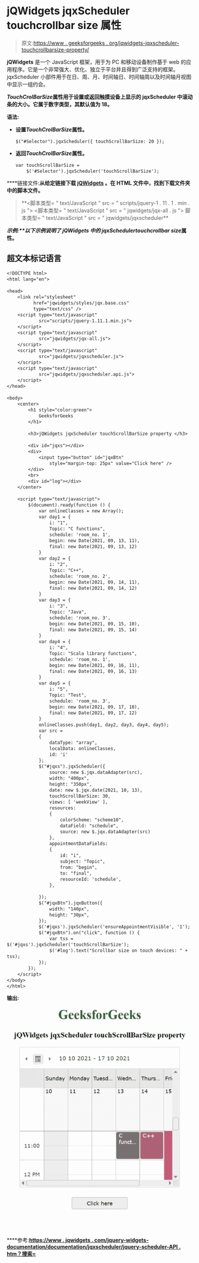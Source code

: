 # jQWidgets jqxScheduler touchcrollbar size 属性

> 原文:[https://www . geeksforgeeks . org/jqwidgets-jqxscheduler-touchcrollbarsize-property/](https://www.geeksforgeeks.org/jqwidgets-jqxscheduler-touchscrollbarsize-property/)

**jQWidgets** 是一个 JavaScript 框架，用于为 PC 和移动设备制作基于 web 的应用程序。它是一个非常强大、优化、独立于平台并且得到广泛支持的框架。jqxScheduler 小部件用于在日、周、月、时间轴日、时间轴周以及时间轴月视图中显示一组约会。

***TouchCrolBarSize*****属性用于设置或返回触摸设备上显示的 jqxScheduler 中滚动条的大小。它属于数字类型，其默认值为 18。**

****语法:****

*   **设置*TouchCrolBarSize*属性。**

    ```
    $("#Selector").jqxScheduler({ touchScrollBarSize: 20 });
    ```

*   **返回*TouchCrolBarSize*属性。**

    ```
    var touchScrollBarSize = 
        $('#Selector').jqxScheduler('touchScrollBarSize');
    ```

****链接文件:**从给定链接下载 [jQWidgets](https://www.jqwidgets.com/download/) 。在 HTML 文件中，找到下载文件夹中的脚本文件。**

> <link rel="”stylesheet”" href="”jqwidgets/styles/jqx.base.css”" type="”text/css”"> **<脚本类型= " text/JavaScript " src = " scripts/jquery-1 . 11 . 1 . min . js "></脚本>
> <脚本类型= " text/JavaScript " src = " jqwidgets/jqx-all . js "></脚本>
> 脚本类型= " text/JavaScript " src = " jqwidgets/jqxscheduler**

****示例:**以下示例说明了 jQWidgets 中的 jqxScheduler*touchcrollbar size*属性。**

## **超文本标记语言**

```
<!DOCTYPE html>
<html lang="en">

<head>
    <link rel="stylesheet" 
          href="jqwidgets/styles/jqx.base.css" 
          type="text/css" />
    <script type="text/javascript" 
            src="scripts/jquery-1.11.1.min.js">
    </script>
    <script type="text/javascript" 
            src="jqwidgets/jqx-all.js">
    </script>
    <script type="text/javascript" 
            src="jqwidgets/jqxscheduler.js">
    </script>
    <script type="text/javascript"
            src="jqwidgets/jqxscheduler.api.js">
    </script>
</head>

<body>
    <center>
        <h1 style="color:green">
            GeeksforGeeks
        </h1>

        <h3>jQWidgets jqxScheduler touchScrollBarSize property </h3>

        <div id="jqxs"></div>
        <div>
            <input type="button" id="jqxBtn" 
                style="margin-top: 25px" value="Click here" />
        </div>
        <br>
        <div id="log"></div>
    </center>

    <script type="text/javascript">
        $(document).ready(function () {
            var onlineClasses = new Array();
            var day1 = {
                i: "1",
                Topic: "C functions",
                schedule: 'room_no. 1',
                begin: new Date(2021, 09, 13, 11),
                final: new Date(2021, 09, 13, 12)
            }
            var day2 = {
                i: "2",
                Topic: "C++",
                schedule: 'room_no. 2',
                begin: new Date(2021, 09, 14, 11),
                final: new Date(2021, 09, 14, 12)
            }
            var day3 = {
                i: "3",
                Topic: "Java",
                schedule: 'room_no. 3',
                begin: new Date(2021, 09, 15, 10),
                final: new Date(2021, 09, 15, 14)
            }
            var day4 = {
                i: "4",
                Topic: "Scala library functions",
                schedule: 'room_no. 1',
                begin: new Date(2021, 09, 16, 11),
                final: new Date(2021, 09, 16, 13)
            }
            var day5 = {
                i: "5",
                Topic: "Test",
                schedule: 'room_no. 3',
                begin: new Date(2021, 09, 17, 10),
                final: new Date(2021, 09, 17, 12)
            }
            onlineClasses.push(day1, day2, day3, day4, day5);
            var src =
            {
                dataType: "array",
                localData: onlineClasses,
                id: 'i'
            };
            $("#jqxs").jqxScheduler({
                source: new $.jqx.dataAdapter(src),
                width: "400px",
                height: "350px",
                date: new $.jqx.date(2021, 10, 13),
                touchScrollBarSize: 30,
                views: [ 'weekView' ],
                resources:
                {
                    colorScheme: "scheme10",
                    dataField: "schedule",
                    source: new $.jqx.dataAdapter(src)
                },
                appointmentDataFields:
                {
                    id: "i",
                    subject: "Topic",
                    from: "begin",
                    to: "final",
                    resourceId: 'schedule',
                },

            });
            $("#jqxBtn").jqxButton({
                width: "140px",
                height: "30px",
            });
            $('#jqxs').jqxScheduler('ensureAppointmentVisible', '1');
            $("#jqxBtn").on("click", function () {
                var tss = $('#jqxs').jqxScheduler('touchScrollBarSize');
                $('#log').text("Scrollbar size on touch devices: " + tss);
            });
        });
    </script>
</body>
</html>
```

****输出:****

**![](img/d99581c28ae4ec41252df58c4c0aace0.png)**

****参考:**[https://www . jqwidgets . com/jquery-widgets-documentation/documentation/jqxscheduler/jquery-scheduler-API . htm？搜索=](https://www.jqwidgets.com/jquery-widgets-documentation/documentation/jqxscheduler/jquery-scheduler-api.htm?search=)**